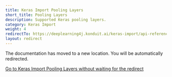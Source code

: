 ```yaml
---
title: Keras Import Pooling Layers
short_title: Pooling Layers
description: Supported Keras pooling layers.
category: Keras Import
weight: 4
redirectTo: https://deeplearning4j.konduit.ai/keras-import/api-reference/pooling-layers
layout: redirect
---
```


The documentation has moved to a new location. You will be automatically redirected.
            
[Go to Keras Import Pooling Layers without waiting for the redirect](https://deeplearning4j.konduit.ai/keras-import/api-reference/pooling-layers)

        